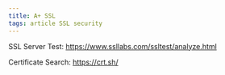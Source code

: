 ```yaml
---
title: A+ SSL
tags: article SSL security
---
```


SSL Server Test: https://www.ssllabs.com/ssltest/analyze.html

Certificate Search: https://crt.sh/


